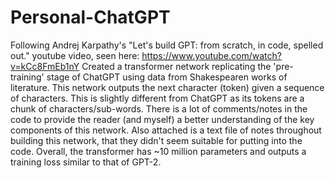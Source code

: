 # Personal-ChatGPT
Following Andrej Karpathy's "Let's build GPT: from scratch, in code, spelled out." youtube video, seen here: https://www.youtube.com/watch?v=kCc8FmEb1nY
Created a transformer network replicating the 'pre-training' stage of ChatGPT using data from Shakespearen works of literature.
This network outputs the next character (token) given a sequence of characters. This is slightly different from ChatGPT as its tokens are a chunk of characters/sub-words.
There is a lot of comments/notes in the code to provide the reader (and myself) a better understanding of the key components of this network.
Also attached is a text file of notes throughout building this network, that they didn't seem suitable for putting into the code.
Overall, the transformer has ~10 million parameters and outputs a training loss similar to that of GPT-2.
